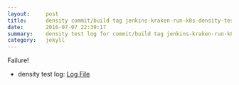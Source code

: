 ```yaml
---
layout:     post
title:      density commit/build tag jenkins-kraken-run-k8s-density-tests-120-3
date:       2016-07-07 22:39:17
summary:    density test log for commit/build tag jenkins-kraken-run-k8s-density-tests-120-3.
category:   jekyll
---
```


Failure!

- density test log: [Log File](http://s3-us-west-2.amazonaws.com/kraken-e2e-logs/density/jenkins-kraken-run-k8s-density-tests-120-3/build-log.txt)
